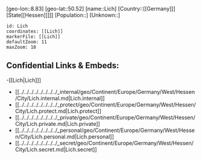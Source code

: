 ﻿---
location: [50.52,8.83]
mapzoom: [7,12] 
mapmarker: city 
type: City
tags:
- geo/City


SpocWebEntityId: 31978
isDeleted: false
confidential: public

---
[geo-lon::8.83]
[geo-lat::50.52]
[name::Lich]
[Country::[[Germany]]]
[State[[Hessen]]]]]
[Population::]
[Unknown::]


```leaflet
id: Lich
coordinates: [[Lich]]
markerFile: [[Lich]]
defaultZoom: 11 
maxZoom: 18
```


## Confidential Links & Embeds: 
-[[Lich|Lich]]] 
- [[../../../../../../../../_internal/geo/Continent/Europe/Germany/West/Hessen/City/Lich.internal.md|Lich.internal]] 
- [[../../../../../../../../_protect/geo/Continent/Europe/Germany/West/Hessen/City/Lich.protect.md|Lich.protect]] 
- [[../../../../../../../../_private/geo/Continent/Europe/Germany/West/Hessen/City/Lich.private.md|Lich.private]] 
- [[../../../../../../../../_personal/geo/Continent/Europe/Germany/West/Hessen/City/Lich.personal.md|Lich.personal]] 
- [[../../../../../../../../_secret/geo/Continent/Europe/Germany/West/Hessen/City/Lich.secret.md|Lich.secret]] 
